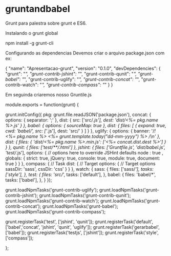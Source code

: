 # gruntandbabel
Grunt para palestra sobre grunt e ES6.

Instalando o grunt global

npm install -g grunt-cli


Configurando as dependencias 
Devemos criar o arquivo package.json com ex:


{
  "name": "Apresentacao-grunt",
  "version": "0.1.0",
  "devDependencies": {
    "grunt": "*",
    "grunt-contrib-jshint": "*",
    "grunt-contrib-qunit": "*",
    "grunt-babel": "*",
    "grunt-contrib-uglify": "*",
    "grunt-contrib-concat": "*",
    "grunt-contrib-watch": "*",
    "grunt-contrib-compass": "*"
  }
}


Em seguinda criaremos nosso Gruntile.js

module.exports = function(grunt) {

  grunt.initConfig({
    pkg: grunt.file.readJSON('package.json'),
    concat: {
      options: {
        separator: ';'
      },
      dist: {
        src: ['src/*.js'],
        dest: 'dist/<%= pkg.name %>.js'
      }
    },
    babel: {
        options: {
            sourceMap: true
        },
          dist: {
              files: [
                  {
                      expand: true,
                      cwd: 'babel/',
                      src: ['*.js'],
                      dest: 'src/'
                  }
              ]
          }
    },
    uglify: {
      options: {
        banner: '/*! <%= pkg.name %> <%= grunt.template.today("dd-mm-yyyy") %> */\n'
      },
      dist: {
        files: {
          'dist/<%= pkg.name %>.min.js': ['<%= concat.dist.dest %>']
        }
      }
    },
    qunit: {
      files: ['test/**/*.html']
    },
    jshint: {
      files: ['Gruntfile.js', 'dist/babel.js', 'test/*.js'],
      options: {
        // options here to override JSHint defaults
        node : true ,
        globals: {
          strict: true,
          jQuery: true,
          console: true,
          module: true,
          document: true 
        }
      }
    },
    compass: {                  // Task
      dist: {                   // Target
        options: {              // Target options
          sassDir: 'sass',
          cssDir: 'css'
        }
      }
    },
    watch: {
      sass: {
        files: ['sass/*'],
        tasks: ['style'],
      },
      test: {
        files: 'src/*',
        tasks: ['default'],
      },
      babel: {
        files: 'babel/*',
        tasks: ['babel'],
      },
    }
  });

  grunt.loadNpmTasks('grunt-contrib-uglify');
  grunt.loadNpmTasks('grunt-contrib-jshint');
  grunt.loadNpmTasks('grunt-contrib-qunit');
  grunt.loadNpmTasks('grunt-contrib-watch');
  grunt.loadNpmTasks('grunt-contrib-concat');
  grunt.loadNpmTasks('grunt-babel');
  grunt.loadNpmTasks('grunt-contrib-compass');

  grunt.registerTask('test', ['jshint', 'qunit']);
  grunt.registerTask('default', ['babel','concat', 'jshint', 'qunit',  'uglify']);
  grunt.registerTask('gerarbabel', ['babel']);
  grunt.registerTask('testjs', ['jshint']);
  grunt.registerTask('style', ['compass']);


};




